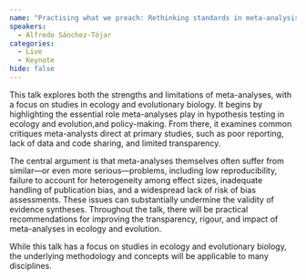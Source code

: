 ```yaml
---
name: "Practising what we preach: Rethinking standards in meta-analysis for ecology and evolution"
speakers:
  - Alfredo Sánchez-Tójar
categories:
  - Live
  - Keynote
hide: false
---
```


This talk explores both the strengths and limitations of meta-analyses, with a focus on studies in ecology and evolutionary biology. It begins by highlighting the essential role meta-analyses play in hypothesis testing in ecology and evolution,and policy-making. From there, it examines common critiques meta-analysts direct at primary studies, such as poor reporting, lack of data and code sharing, and limited transparency.

The central argument is that meta-analyses themselves often suffer from similar—or even more serious—problems, including low reproducibility, failure to account for heterogeneity among effect sizes, inadequate handling of publication bias, and a widespread lack of risk of bias assessments. These issues can substantially undermine the validity of evidence syntheses.
Throughout the talk, there will be practical recommendations for improving the transparency, rigour, and impact of meta-analyses in ecology and evolution.

While this talk has a focus on studies in ecology and evolutionary biology, the underlying methodology and concepts will be applicable to many disciplines.